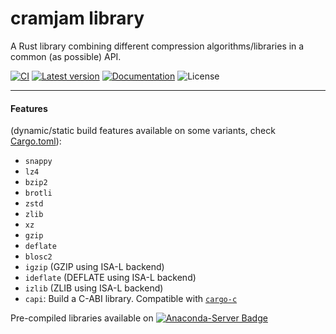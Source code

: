 
# cramjam library

A Rust library combining different compression algorithms/libraries in a common (as possible) API.


[![CI](https://github.com/cramjam/libcramjam/actions/workflows/CI.yml/badge.svg?branch=main)](https://github.com/cramjam/libcramjam/actions/workflows/CI.yml)
[![Latest version](https://img.shields.io/crates/v/libcramjam.svg)](https://crates.io/crates/libcramjam)
[![Documentation](https://docs.rs/libcramjam/badge.svg)](https://docs.rs/libcramjam)
![License](https://img.shields.io/crates/l/libcramjam.svg)

---

#### Features 

(dynamic/static build features available on some variants, check [Cargo.toml](./Cargo.toml)):

- `snappy`
- `lz4`
- `bzip2`
- `brotli`
- `zstd`
- `zlib`
- `xz`
- `gzip`
- `deflate`
- `blosc2`
- `igzip`  (GZIP using ISA-L backend)
- `ideflate`  (DEFLATE using ISA-L backend)
- `izlib`  (ZLIB using ISA-L backend)
- `capi`: Build a C-ABI library. Compatible with [`cargo-c`](https://github.com/lu-zero/cargo-c)


Pre-compiled libraries available on [![Anaconda-Server Badge](https://anaconda.org/conda-forge/libcramjam/badges/version.svg)](https://anaconda.org/conda-forge/libcramjam)

